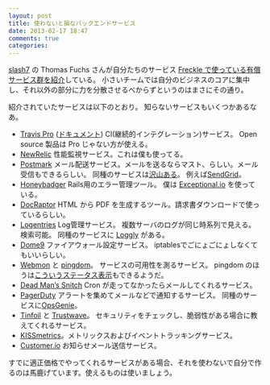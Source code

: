 ```yaml
---
layout: post
title: 使わないと損なバックエンドサービス
date: 2013-02-17 18:47
comments: true
categories:
---
```


[slash7](http://slash7.com/company/) の Thomas Fuchs さんが自分たちのサービス 
[Freckle で使っている有償サービス群を紹介](http://mir.aculo.us/2013/02/16/running-a-saas-here-are-some-services-youll-find-useful/)している。
小さいチームでは自分のビジネスのコアに集中し、それ以外の部分に力を分散させるべからずというのはまさにその通り。

紹介されていたサービスは以下のとおり。
知らないサービスもいくつかあるなあ。

<!-- more -->

* [Travis Pro](http://beta.travis-ci.com/)
  ([ドキュメント](http://about.travis-ci.org/docs/user/travis-pro/))
  CI(継続的インテグレーション)サービス。
  Open source 製品は Pro じゃない方が使える。
* [NewRelic](http://newrelic.com/) 性能監視サービス。これは僕も使ってる。
* [Postmark](https://postmarkapp.com/) メール配送サービス。メールを送るならマスト、らしい。メール受信もできるらしい。
  同種のサービスは[沢山ある](http://socialcompare.com/en/comparison/transactional-emailing-providers-mailjet-sendgrid-critsend)。
  例えば[SendGrid](http://sendgrid.com/)。
* [Honeybadger](https://www.honeybadger.io/) Rails用のエラー管理ツール。
  僕は [Exceptional.io](http://www.exceptional.io/) を使っている。
* [DocRaptor](http://docraptor.com/) HTML から PDF を生成するツール。請求書ダウンロードで使っているらしい。
* [Logentries](https://logentries.com/) Log管理サービス。
  複数サーバのログが同じ時系列で見える。検索可能。
  同種のサービスに [Loggly](http://loggly.com/) がある。
* [Dome9](http://www.dome9.com/) ファイアウォール設定サービス。
  iptablesでごにょごにょしなくてもいいらしい。
* [Webmon](http://webmon.com/) と [pingdom](https://www.pingdom.com/)。
  サービスの可用性を測るサービス。
  pingdom のほうは[こういうステータス表示](http://status.letsfreckle.com/)もできるようだ。
* [Dead Man’s Snitch](https://deadmanssnitch.com/) Cron が走ってなかったらメールしてくれるサービス。
* [PagerDuty](http://www.pagerduty.com/) アラートを集めてメールなどで通知するサービス。
  同種のサービスに[OpsGenie](http://www.opsgenie.com/)。
* [Tinfoil](https://www.tinfoilsecurity.com/) と [Trustwave](https://www.trustwave.com/)。
  セキュリティをチェックし、脆弱性がある場合に教えてくれるサービス。
* [KISSmetrics](http://www.kissmetrics.com/)。メトリックスおよびイベントトラッキングサービス。
* [Customer.io](http://customer.io/) お知らせメール送信サービス。

すでに適正価格でやってくれるサービスがある場合、それを使わないで自分で作るのは馬鹿げています。使えるものは使いましょう。

  
